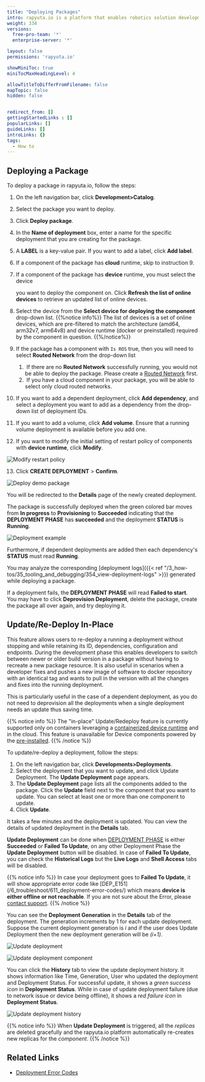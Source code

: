 ```yaml
---
title: "Deploying Packages"
intro: rapyuta.io is a platform that enables robotics solution development by providing the necessary software infrastructure and facilitating the interaction between multiple stakeholders who contribute to the solution development.
weight: 334
versions:
  free-pro-team: '*'
  enterprise-server: '*'

layout: false
permissions: 'rapyuta.io'

showMiniToc: true
miniTocMaxHeadingLevel: 4

allowTitleToDifferFromFilename: false
mapTopic: false
hidden: false


redirect_from: []
gettingStartedLinks : []
popularLinks: []
guideLinks: []
introLinks: {}
tags:
  - How to
---
```

## Deploying a Package

To deploy a package in rapyuta.io, follow the steps:

1. On the left navigation bar, click **Development>Catalog**.
2. Select the package you want to deploy.
3. Click **Deploy package**.

4. In the **Name of deployment** box, enter a name for the specific deployment that you are creating for the package.

5. A **LABEL** is a key-value pair. If you want to add a label, click **Add label**.

6. If a component of the package has **cloud** runtime, skip to instruction 9.

7. If a component of the package has **device** runtime, you must select the device

    you want to deploy the component on. Click **Refresh the list of online devices** to retrieve an updated list of online devices.

8. Select the device from the **Select device for deploying the component** drop-down list.
{{%notice info%}}
   The list of devices is a set of online devices, which are pre-filtered to match the architecture (amd64, arm32v7, arm64v8) and device runtime (docker or preinstalled) required by the component in question.
{{%/notice%}}

9. If the package has a component with `Is ROS` true, then you will need to select **Routed Network** from the drop-down list
   1. ​	If there are no **Routed Network** successfully running, you would not be able to deploy the package. Please create a [Routed Network](/3_how-tos/34_networking-and-communication/ros-creating-routed-networks/) first. 
   2. ​    If you have a cloud component in your package, you will be able to select only cloud routed networks.

10. If you want to add a dependent deployment, click **Add dependency**, and select a deployment you want to add as a dependency from the drop-down list of deployment IDs.

11. If you want to add a volume, click **Add volume**. Ensure that a running volume deployment is available before you add one.

12. If you want to modify the initial setting of restart policy of components with **device runtime**, click **Modify**.

![Modify restart policy](/images/dev-guide/deployments/modify-restart-policy.png?classes=border,shadow&width=40pc)

13.  Click **CREATE DEPLOYMENT** > **Confirm**.

![Deploy demo package](/images/dev-guide/manage-software-lifecycle/deployment-routed-network.png?classes=border,shadow&width=40pc)

You will be redirected to the **Details** page of the newly created deployment.

The package is successfully deployed when the green colored bar moves from **In progress** to **Provisioning** to **Succeeded** indicating that the **DEPLOYMENT PHASE** has **succeeded** and the deployment **STATUS** is **Running**.


![Deployment example](/images/getting-started/deploy-pkg/demo-deployment.png?classes=border,shadow&width=50pc)

Furthermore, if dependent deployments are added then each dependency's **STATUS** must read **Running**.

You may analyze the corresponding [deployment logs]({{< ref "/3_how-tos/35_tooling_and_debugging/354_view-deployment-logs" >}}) generated while deploying a package.

If a deployment fails, the **DEPLOYMENT PHASE** will read **Failed to start**. You may have to click **Deprovision Deployment**, delete the package, create the package all over again, and try deploying it.

## Update/Re-Deploy In-Place

This feature allows users to re-deploy a running  a deployment without stopping and while retaining its ID, dependencies, configuration and endpoints. 
During the development phase this enables developers to switch between newer or older build 
version in a package without having to recreate a new package resource.
It is also useful in scenarios when a developer fixes and pushes a new image of software to docker repository with an identical tag 
and wants to pull in the version with all the changes and fixes into the running deployment. 

This is particularly useful in the case of a dependent deployment, as you do not need to deprovision all the deployments when a single deployment needs an update thus saving time.

{{% notice info %}}
The "in-place" Update/Redeploy feature is currently supported only on containers leveraging a [containerized device runtime](/5_deep-dives/51_managing-devices/511_device-runtime/#containerized-docker-runtime) 
and in the cloud. This feature is unavailable for Device components powered by the [pre-installed](/5_deep-dives/51_managing-devices/511_device-runtime/#preinstalled). 
{{% /notice %}}

To update/re-deploy a deployment, follow the steps:

1. On the left navigation bar, click **Developments>Deployments**.
2. Select the deployment that you want to update, and click Update Deployment.
The **Update Deployment** page appears.
3. The **Update Deployment** page lists all the components added to the package. Click the **Update** field next to the component that you want to update.
You can select at least one or more than one component to update.
4. Click **Update**.

It takes a few minutes and the deployment is updated. You can view the details of updated deployment in the **Details** tab.


**Update Deployment** can be done when [DEPLOYMENT PHASE](/5_deep-dives/52_software-development/528_deployment-phase/#phases) is either **Succeeded** or **Failed To Update**, 
on any other Deployment Phase the **Update Deployment** button will be disabled. 
In case of **Failed To Update**, you can check the **Historical Logs** but the **Live Logs** and **Shell Access** tabs will be disabled. 

{{% notice info %}}
In case your deployment goes to **Failed To Update**, it will show appropriate error code like 
[DEP_E151] (/6_troubleshoot/611_deployment-error-codes/) 
which means **device is either offline or not reachable**.
If you are not sure about the Error, please <a href="#" onclick="javascript:FreshWidget.show();">contact support</a>.
{{% /notice %}}	


You can see the **Deployment Generation** in the **Details** tab of the deployment. The generation increments by 1 for each update deployment. 
Suppose the current deployment generation is _i_ and if the user does Update Deployment then the new deployment generation will be _(i+1)_.


![Update deployment](/images/dev-guide/deployments/update-deployment.png?classes=border,shadow&width=55pc)



![Update deployment component](/images/dev-guide/deployments/update-deployment-component.png?classes=border,shadow&width=35pc)


You can click the **History** tab to view the update deployment history. It shows information like Time, Generation, 
User who updated the deployment and Deployment Status. For successful update, it shows a _green success icon_ in **Deployment Status**. 
While in case of update deployment failure (due to network issue or device being offline), it shows a _red failure icon_ in **Deployment Status**.  



![Update deployment history](/images/dev-guide/deployments/update-deployment-history.png?classes=border,shadow&width=60pc)

{{% notice info %}}
When **Update Deployment** is triggered, all the _replicas_ are deleted gracefully and the rapyuta.io platform automatically re-creates new replicas for the _component_.
{{% /notice %}}	

## Related Links
* [Deployment Error Codes](/6_troubleshoot/611_deployment-error-codes)
